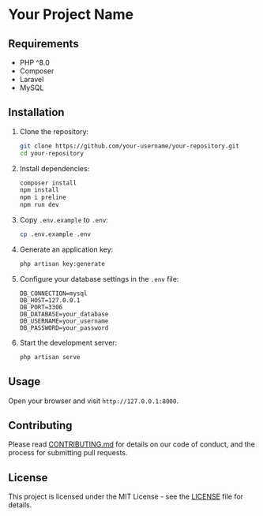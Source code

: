 # Your Project Name

## Requirements
- PHP ^8.0
- Composer
- Laravel 
- MySQL

## Installation

1. Clone the repository:
    ```bash
    git clone https://github.com/your-username/your-repository.git
    cd your-repository
    ```

2. Install dependencies:
    ```bash
    composer install
    npm install
    npm i preline
    npm run dev
    ```
3. Copy `.env.example` to `.env`:
    ```bash
    cp .env.example .env
    ```

4. Generate an application key:
    ```bash
    php artisan key:generate
    ```

5. Configure your database settings in the `.env` file:
    ```env
    DB_CONNECTION=mysql
    DB_HOST=127.0.0.1
    DB_PORT=3306
    DB_DATABASE=your_database
    DB_USERNAME=your_username
    DB_PASSWORD=your_password
    ```

6. Start the development server:
    ```bash
    php artisan serve
    ```

## Usage
Open your browser and visit `http://127.0.0.1:8000`.

## Contributing
Please read [CONTRIBUTING.md](CONTRIBUTING.md) for details on our code of conduct, and the process for submitting pull requests.

## License
This project is licensed under the MIT License - see the [LICENSE](LICENSE) file for details.

